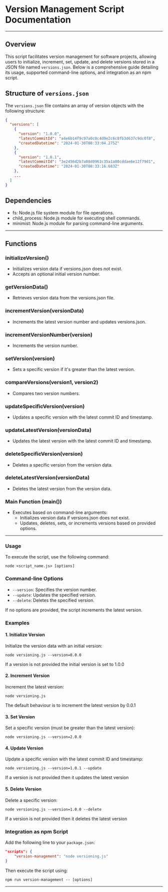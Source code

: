 # Version Management Script Documentation

---

## Overview

This script facilitates version management for software projects, allowing users to initialize, increment, set, update, and delete versions stored in a JSON file named `versions.json`. Below is a comprehensive guide detailing its usage, supported command-line options, and integration as an npm script.

## Structure of `versions.json`

The `versions.json` file contains an array of version objects with the following structure:

```json
{
  "versions": [
    {
      "version": "1.0.0",
      "latestCommitId": "a4e6b14f9c97a0c0c4d9e2c6c8fb3d637c9dc0f8",
      "createdDatetime": "2024-01-30T08:33:04.275Z"
    },
    {
      "version": "1.0.1",
      "latestCommitId": "3e2456d2b7a88d0963c35a1a80cddae6e12f79d1",
      "createdDatetime": "2024-01-30T08:33:16.683Z"
    },
    ...
  ]
}
```

## Dependencies
- fs: Node.js file system module for file operations.
- child_process: Node.js module for executing shell commands.
- minimist: Node.js module for parsing command-line arguments.

---

## Functions

### initializeVersion()
- Initializes version data if versions.json does not exist.
- Accepts an optional initial version number.

### getVersionData()
- Retrieves version data from the versions.json file.

### incrementVersion(versionData)
- Increments the latest version number and updates versions.json.

### incrementVersionNumber(version)
- Increments the version number.

### setVersion(version)
- Sets a specific version if it's greater than the latest version.

### compareVersions(version1, version2)
- Compares two version numbers.

### updateSpecificVersion(version)
- Updates a specific version with the latest commit ID and timestamp.

### updateLatestVersion(versionData)
- Updates the latest version with the latest commit ID and timestamp.

### deleteSpecificVersion(version)
- Deletes a specific version from the version data.

### deleteLatestVersion(versionData)
- Deletes the latest version from the version data.

### Main Function (main())
- Executes based on command-line arguments:
  - Initializes version data if versions.json does not exist.
  - Updates, deletes, sets, or increments versions based on provided options.

---

### Usage

To execute the script, use the following command:

```
node <script_name.js> [options]
```

### Command-line Options

- `--version`: Specifies the version number.
- `--update`: Updates the specified version.
- `--delete`: Deletes the specified version.

If no options are provided, the script increments the latest version.

### Examples

#### 1. Initialize Version

Initialize the version data with an initial version:

```
node versioning.js --version=0.0.0
```

If a version is not provided the initial version is set to 1.0.0

#### 2. Increment Version

Increment the latest version:

```
node versioning.js
```

The default behaviour is to increment the latest version by 0.0.1

#### 3. Set Version

Set a specific version (must be greater than the latest version):

```
node versioning.js --version=2.0.0
```

#### 4. Update Version

Update a specific version with the latest commit ID and timestamp:

```
node versioning.js --version=1.0.1 --update
```

If a version is not provided then it updates the latest version

#### 5. Delete Version

Delete a specific version:

```
node versioning.js --version=1.0.0 --delete
```

If a version is not provided then it deletes the latest version

### Integration as npm Script

Add the following line to your `package.json`:

```json
"scripts": {
    "version-management": "node versioning.js"
}
```

Then execute the script using:

```
npm run version-management -- [options]
```

---
